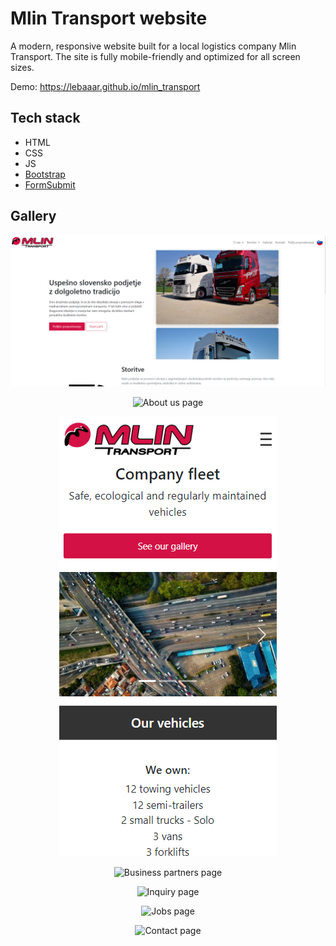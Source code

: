 # Mlin Transport website

A modern, responsive website built for a local logistics company Mlin Transport.
The site is fully mobile-friendly and optimized for all screen sizes.

Demo: https://lebaaar.github.io/mlin_transport

## Tech stack
- HTML
- CSS
- JS
- [Bootstrap](https://getbootstrap.com/)
- [FormSubmit](https://formsubmit.co)

## Gallery

<p align="center">
  <img src="site-images/home.png" alt="Home page">
</p>
<p align="center">
  <img src="site-images/about.png" alt="About us page">
</p>
<p align="center">
  <img src="site-images/phone.png" alt="Our fleet page">
</p>
<p align="center">
  <img src="site-images/partner.png" alt="Business partners page">
</p>
<p align="center">
  <img src="site-images/inquiry.png" alt="Inquiry page">
</p>
<p align="center">
  <img src="site-images/jobs.png" alt="Jobs page">
</p>
<p align="center">
  <img src="site-images/contact.png" alt="Contact page">
</p>
